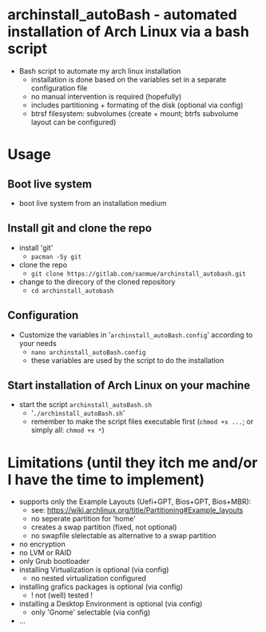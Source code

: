 # archinstall_autoBash - automated installation of Arch Linux via a bash script
- Bash script to automate my arch linux installation
  - installation is done based on the variables set in a separate configuration file
  - no manual intervention is required (hopefully)
  - includes partitioning + formating of the disk (optional via config)
  - btrsf filesystem: subvolumes (create + mount; btrfs subvolume layout can be configured)

# Usage
## Boot live system
- boot live system from an installation medium
## Install git and clone the repo
- install 'git'
  - `pacman -Sy git`
- clone the repo
  - `git clone https://gitlab.com/sanmue/archinstall_autobash.git`
- change to the direcory of the cloned repository
  - `cd archinstall_autobash`
## Configuration
- Customize the variables in '`archinstall_autoBash.config`' according to your needs
  - `nano archinstall_autoBash.config`
  - these variables are used by the script to do the installation
## Start installation of Arch Linux on your machine
- start the script `archinstall_autoBash.sh`
  - '`./archinstall_autoBash.sh`'
  - remember to make the script files executable first (`chmod +x ...`; or simply all: `chmod +x *`)

# Limitations (until they itch me and/or I have the time to implement)
- supports only the Example Layouts (Uefi+GPT, Bios+GPT, Bios+MBR):
  - see: https://wiki.archlinux.org/title/Partitioning#Example_layouts
  - no seperate partition for 'home'
  - creates a swap partition (fixed, not optional)
  - no swapfile slelectable as alternative to a swap partition 
- no encryption
- no LVM or RAID
- only Grub bootloader
- installing Virtualization is optional (via config)
  - no nested virtualization configured
- installing grafics packages is optional (via config)
  - ! not (well) tested !
- installing a Desktop Environment is optional (via config)
  - only 'Gnome' selectable (via config)
- ...
